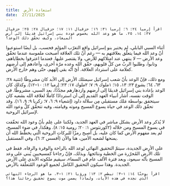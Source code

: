 ```yaml
---
title:  استعادة الأرض
date:  27/11/2025
---
```


`اقرأ إرميا ٢٤: ٦؛ إرميا ٣١: ١٦؛ حزقيال ١١: ١٧؛ حزقيال ٢٨: ٢٥؛ حزقيال ٣٧: ١٤، ٢٥. ما هو وعد الله بخصوص عودة بني إسرائيل قديمًا إلى أرض الميعاد، وكيف تحقّق ذلك الوعد؟`

أثناء السبي البابلي، لم يختبر بنو إسرائيل واقع التغرّب المؤلم فحسب، بل أيضًا استوعبوا أنّ وعد الله فيما يتعلّق بعلاقتهم به — رغم أنّ تلك العلاقة أصبحت ملموسة عندما تحقّق وعد الأرض — لا ينتهي عند امتلاكهم للأرض، ولا يقتصر عليها. فعندما اعترفوا بخطاياهم، وتابوا، وطلبوا الربّ من كلِّ قلوبهم، حقّق الله وعده مرّة أخرى، وأعادهم إلى أرضهم كعلامة على استرداد العلاقة. أيّ أنّه بقي إلههم، حتّى وهم خارج الأرض.

ومع ذلك، فإنّ الوعد بأنّ شعب إسرائيل سيمتلك الأرض إلى الأبد كان مشروطًا (تثنية ٢٨: ٦٣، ٦٤؛ يشوع ٢٣: ١٣، ١٥؛ ١ملوك ٩: ٧؛ ٢ملوك ١٧: ٢٣؛ إرميا ١٢: ١٠–١٢). وكذلك كان الوعد بإعادة بني إسرائيل قديمًا إلى أرضهم وازدهارهم مجدّدًا، بعد السبي، مشروطًا. في الوقت نفسه، أشار أنبياء العهد القديم إلى أن استردادًا كاملًا لعلاقة الله بشعبه كان سيتحقق بواسطة مَلك مستقبلي مِن سلالة داود (إشعياء ٩: ٦، ٧؛ زكريا ٩: ٩، ١٦). وقد تحقّق ذلك الوعد في حياة يسوع المسيح وموته وقيامته، وفيه تتحقّق كلُّ وعود الله لإسرائيل الروحية.

لا يُذكر وعد الأرض بشكل مباشر في العهد الجديد، ولكننا على عِلم بأنّ وعود الله تحقّقت في يسوع المسيح ومن خلاله (٢كورنثوس ١: ٢٠؛ رومية ١٥: ٨). وهكذا، في ضوء المسيح، لم يعد مفهوم الأرض كما كان عليه، بل أصبح رمزًا للبركات الروحية الّتي يخطّط الله أن يمنحها لشعبه الأمين، هنا والآن (أفسس ٢: ٦)، وفي المستقبل.

على الأرض الجديدة، سيتمّ التحقيق النهائي لوعد الله بالراحة والوفرة والرفاه. فقط في تلك الأرض المُحرّرة من الخطية ونتائجها. وبذلك، فإنّ رجاءنا كمسيحيين يُبنى على وعد المسيح بأنّه سيعود، وبعد فترة الألف عام في السماء، سيقيم ملكوته الأبدي على الأرض الجديدة. وهذا سيكون التحقيق الكامل لجميع الوعود المُتعلّقة بالأرض.

`اقرأ يوحنّا ١٤: ١–٣؛ تيطس ٢: ١٣؛ ورؤيا ٢١: ١–٣. ما هو الرجاء النهائي الّذي نجده في هذه الآيات، ولماذا يضمن موت يسوع تحقيق رجائنا هذا؟`